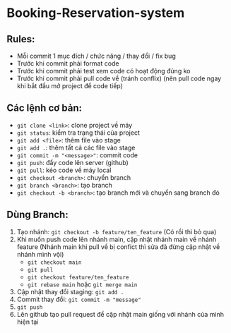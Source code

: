 # Booking-Reservation-system
## Rules:
- Mỗi commit 1 mục đích / chức năng / thay đổi / fix bug
- Trước khi commit phải format code
- Trước khi commit phải test xem code có hoạt động đúng ko
- Trước khi commit phải pull code về (tránh conflix) (nên pull code ngay khi bắt đầu mở project để code tiếp)

## Các lệnh cơ bản:
- `git clone <link>`: clone project về máy
- `git status`: kiểm tra trạng thái của project
- `git add <file>`: thêm file vào stage
- `git add .`: thêm tất cả các file vào stage
- `git commit -m "<message>"`: commit code
- `git push`: đẩy code lên server (github)
- `git pull`: kéo code về máy local
- `git checkout <branch>`: chuyển branch
- `git branch <branch>`: tạo branch
- `git checkout -b <branch>`: tạo branch mới và chuyển sang branch đó

## Dùng Branch:
1. Tạo nhánh: `git checkout -b feature/ten_feature` (Có rồi thì bỏ qua)
2. Khi muốn push code lên nhánh main, cập nhật nhánh main về nhánh feature (Nhánh main khi pull về bị confict thì sửa đã đừng cập nhật về nhánh mình vội)
    - `git checkout main` 
    - `git pull`
    - `git checkout feature/ten_feature`
    - `git rebase main` hoặc `git merge main` 
3. Cập nhật thay đổi staging: `git add .`
4. Commit thay đổi: `git commit -m "message"`
5. `git push`
6. Lên github tạo pull request để cập nhật main giống với nhánh của mình hiện tại
